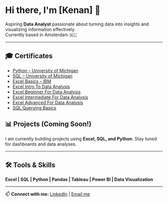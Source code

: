 # Hi there, I'm [Kenan] 👋

Aspiring **Data Analyst** passionate about turning data into insights and visualizing information effectively.  
Currently based in Amsterdam 🇳🇱  

---
## 🎓 Certificates

- [Python – University of Michigan](pythonmichiganuniversty.png)
- [SQL – University of Michigan](certificates/sqlmichiganuniversty.png)
- [Excel Basics – IBM](certificates/excelbasicsibm.jpeg)
- [Excel Intro To Data Analysis](certificates/excelintro.png)
- [Excel Beginner For Data Analysis](certificates/excelbeginner.png)
- [Excel Intermediate For Data Analysis](certificates/excelintermediate.png)
- [Excel Advanced For Data Analysis](certificates/exceladvanced.png)
- [SQL Querying Basics](certificates/sqlquerybasics.png)



## 📊 Projects (Coming Soon!)
I am currently building projects using **Excel, SQL, and Python**. Stay tuned for dashboards and data analyses.  

---

## 🛠️ Tools & Skills
**Excel | SQL | Python | Pandas | Tableau | Power BI | Data Visualization**

---

📫 **Connect with me:** [LinkedIn](https://www.linkedin.com/in/kenan-tufan-k-263000308/) | [Email me](kenantkurt@gmail.com)

